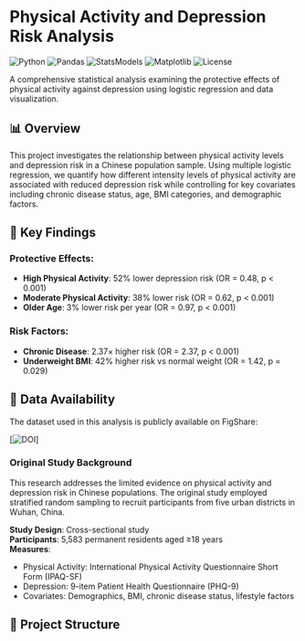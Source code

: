 # Physical Activity and Depression Risk Analysis

![Python](https://img.shields.io/badge/Python-3.8%2B-blue)
![Pandas](https://img.shields.io/badge/Pandas-1.3%2B-orange)
![StatsModels](https://img.shields.io/badge/StatsModels-0.13%2B-green)
![Matplotlib](https://img.shields.io/badge/Matplotlib-3.5%2B-red)
![License](https://img.shields.io/badge/License-MIT-lightgrey)

A comprehensive statistical analysis examining the protective effects of physical activity against depression using logistic regression and data visualization.

## 📊 Overview

This project investigates the relationship between physical activity levels and depression risk in a Chinese population sample. Using multiple logistic regression, we quantify how different intensity levels of physical activity are associated with reduced depression risk while controlling for key covariates including chronic disease status, age, BMI categories, and demographic factors.

## 🎯 Key Findings

### Protective Effects:
- **High Physical Activity**: 52% lower depression risk (OR = 0.48, p < 0.001)
- **Moderate Physical Activity**: 38% lower risk (OR = 0.62, p < 0.001) 
- **Older Age**: 3% lower risk per year (OR = 0.97, p < 0.001)

### Risk Factors:
- **Chronic Disease**: 2.37× higher risk (OR = 2.37, p < 0.001)
- **Underweight BMI**: 42% higher risk vs normal weight (OR = 1.42, p = 0.029)

## 📁 Data Availability

The dataset used in this analysis is publicly available on FigShare:

[![DOI](https://doi.org/10.3389/fpsyt.2023.1179417.s001)]

### Original Study Background
This research addresses the limited evidence on physical activity and depression risk in Chinese populations. The original study employed stratified random sampling to recruit participants from five urban districts in Wuhan, China.

**Study Design**: Cross-sectional study  
**Participants**: 5,583 permanent residents aged ≥18 years  
**Measures**: 
- Physical Activity: International Physical Activity Questionnaire Short Form (IPAQ-SF)
- Depression: 9-item Patient Health Questionnaire (PHQ-9)
- Covariates: Demographics, BMI, chronic disease status, lifestyle factors

## 📁 Project Structure
